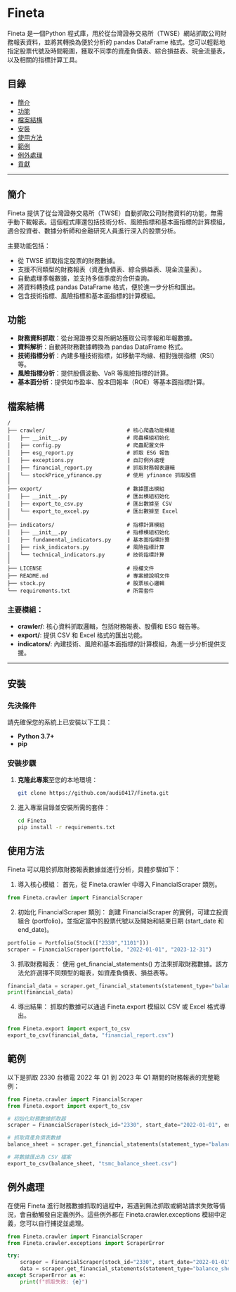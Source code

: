 # Fineta

Fineta 是一個Python 程式庫，用於從台灣證券交易所（TWSE）網站抓取公司財務報表資料，並將其轉換為便於分析的 pandas DataFrame 格式。您可以輕鬆地指定股票代號及時間範圍，獲取不同季的資產負債表、綜合損益表、現金流量表，以及相關的指標計算工具。


## 目錄

- [簡介](#簡介)
- [功能](#功能)
- [檔案結構](#檔案結構)
- [安裝](#安裝)
- [使用方法](#使用方法)
- [範例](#範例)
- [例外處理](#例外處理)
- [貢獻](#貢獻)

---

## 簡介

Fineta 提供了從台灣證券交易所（TWSE）自動抓取公司財務資料的功能，無需手動下載報表。這個程式庫還包括技術分析、風險指標和基本面指標的計算模組，適合投資者、數據分析師和金融研究人員進行深入的股票分析。

主要功能包括：
- 從 TWSE 抓取指定股票的財務數據。
- 支援不同類型的財務報表（資產負債表、綜合損益表、現金流量表）。
- 自動處理季報數據，並支持多個季度的合併查詢。
- 將資料轉換成 pandas DataFrame 格式，便於進一步分析和匯出。
- 包含技術指標、風險指標和基本面指標的計算模組。


## 功能

- **財務資料抓取**：從台灣證券交易所網站獲取公司季報和年報數據。
- **資料解析**：自動將財務數據轉換為 pandas DataFrame 格式。
- **技術指標分析**：內建多種技術指標，如移動平均線、相對強弱指標（RSI）等。
- **風險指標分析**：提供股價波動、VaR 等風險指標的計算。
- **基本面分析**：提供如市盈率、股本回報率（ROE）等基本面指標計算。


## 檔案結構

```plaintext
/
├── crawler/                          # 核心爬蟲功能模組
│   ├── __init__.py                   # 爬蟲模組初始化
│   ├── config.py                     # 爬蟲配置文件
│   ├── esg_report.py                 # 抓取 ESG 報告
│   ├── exceptions.py                 # 自訂例外處理
│   ├── financial_report.py           # 抓取財務報表邏輯
│   └── stockPrice_yfinance.py        # 使用 yfinance 抓取股價
│
├── export/                           # 數據匯出模組
│   ├── __init__.py                   # 匯出模組初始化
│   ├── export_to_csv.py              # 匯出數據至 CSV
│   └── export_to_excel.py            # 匯出數據至 Excel
│
├── indicators/                       # 指標計算模組
│   ├── __init__.py                   # 指標模組初始化
│   ├── fundamental_indicators.py     # 基本面指標計算
│   ├── risk_indicators.py            # 風險指標計算
│   └── technical_indicators.py       # 技術指標計算
│
├── LICENSE                           # 授權文件
├── README.md                         # 專案總說明文件
├── stock.py                          # 股票核心邏輯
└── requirements.txt                  # 所需套件
```

### 主要模組：

- **crawler/**: 核心資料抓取邏輯，包括財務報表、股價和 ESG 報告等。
- **export/**: 提供 CSV 和 Excel 格式的匯出功能。
- **indicators/**: 內建技術、風險和基本面指標的計算模組，為進一步分析提供支援。

---

## 安裝

### 先決條件
請先確保您的系統上已安裝以下工具：
- **Python 3.7+**
- **pip**

### 安裝步驟

1. **克隆此專案**至您的本地環境：
   ```bash
   git clone https://github.com/audi0417/Fineta.git
    ```
2. 進入專案目錄並安裝所需的套件：
   ```bash
   cd Fineta
   pip install -r requirements.txt
   ```

## 使用方法
Fineta 可以用於抓取財務報表數據並進行分析，具體步驟如下：

1. 導入核心模組： 首先，從 Fineta.crawler 中導入 FinancialScraper 類別。
```python
from Fineta.crawler import FinancialScraper
```

2. 初始化 FinancialScraper 類別： 創建 FinancialScraper 的實例，可建立投資組合 (portfolio)，並指定當中的股票代號以及開始和結束日期 (start_date 和 end_date)。
```python
portfolio = Portfolio(Stock(["2330","1101"]))
scraper = FinancialScraper(portfolio, "2022-01-01", "2023-12-31")
```

3. 抓取財務報表： 使用 get_financial_statements() 方法來抓取財務數據。該方法允許選擇不同類型的報表，如資產負債表、損益表等。
```python
financial_data = scraper.get_financial_statements(statement_type="balance_sheet")
print(financial_data)
```
4. 導出結果： 抓取的數據可以通過 Fineta.export 模組以 CSV 或 Excel 格式導出。
```python
from Fineta.export import export_to_csv
export_to_csv(financial_data, "financial_report.csv")
```

## 範例
以下是抓取 2330 台積電 2022 年 Q1 到 2023 年 Q1 期間的財務報表的完整範例：
```python
from Fineta.crawler import FinancialScraper
from Fineta.export import export_to_csv

# 初始化財務數據抓取器
scraper = FinancialScraper(stock_id="2330", start_date="2022-01-01", end_date="2023-01-01")

# 抓取資產負債表數據
balance_sheet = scraper.get_financial_statements(statement_type="balance_sheet")

# 將數據匯出為 CSV 檔案
export_to_csv(balance_sheet, "tsmc_balance_sheet.csv")
```

## 例外處理
在使用 Fineta 進行財務數據抓取的過程中，若遇到無法抓取或網站請求失敗等情況，會自動觸發自定義例外。這些例外都在 Fineta.crawler.exceptions 模組中定義，您可以自行捕捉並處理。
```python
from Fineta.crawler import FinancialScraper
from Fineta.crawler.exceptions import ScraperError

try:
    scraper = FinancialScraper(stock_id="2330", start_date="2022-01-01", end_date="2023-01-01")
    data = scraper.get_financial_statements(statement_type="balance_sheet")
except ScraperError as e:
    print(f"抓取失敗: {e}")
```

